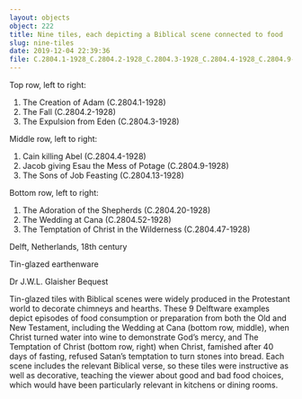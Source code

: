```yaml
---
layout: objects
object: 222
title: Nine tiles, each depicting a Biblical scene connected to food
slug: nine-tiles
date: 2019-12-04 22:39:36
file: C.2804.1-1928_C.2804.2-1928_C.2804.3-1928_C.2804.4-1928_C.2804.9-1928_C.2804.13-1928_C.2804.20-1928_C.2804.52-1928_C.2804.47-1928_3_201901_amt49_dc1.jpg
---
```

Top row, left to right:  

1. The Creation of Adam (C.2804.1-1928)
2. The Fall (C.2804.2-1928)
3. The Expulsion from Eden (C.2804.3-1928)

Middle row, left to right:

1. Cain killing Abel (C.2804.4-1928)
2. Jacob giving Esau the Mess of Potage (C.2804.9-1928)
3. The Sons of Job Feasting (C.2804.13-1928)

Bottom row, left to right:

1. The Adoration of the Shepherds (C.2804.20-1928)
2. The Wedding at Cana (C.2804.52-1928)
3. The Temptation of Christ in the Wilderness (C.2804.47-1928)

Delft, Netherlands, 18th century

Tin-glazed earthenware  

Dr J.W.L. Glaisher Bequest  

Tin-glazed tiles with Biblical scenes were widely produced in the Protestant world to decorate chimneys and hearths. These 9 Delftware examples depict episodes of food consumption or preparation from both the Old and New Testament, including the Wedding at Cana (bottom row, middle), when Christ turned water into wine to demonstrate God’s mercy, and The Temptation of Christ (bottom row, right) when Christ, famished after 40 days of fasting, refused Satan’s temptation to turn stones into bread. Each scene includes the relevant Biblical verse, so these tiles were instructive as well as decorative, teaching the viewer about good and bad food choices, which would have been particularly relevant in kitchens or dining rooms.</p>
